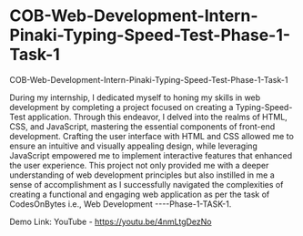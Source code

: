 # COB-Web-Development-Intern-Pinaki-Typing-Speed-Test-Phase-1-Task-1
COB-Web-Development-Intern-Pinaki-Typing-Speed-Test-Phase-1-Task-1

During my internship, I dedicated myself to honing my skills in web development by completing a project focused on creating a Typing-Speed-Test application. Through this endeavor, I delved into the realms of HTML, CSS, and JavaScript, mastering the essential components of front-end development. Crafting the user interface with HTML and CSS allowed me to ensure an intuitive and visually appealing design, while leveraging JavaScript empowered me to implement interactive features that enhanced the user experience. This project not only provided me with a deeper understanding of web development principles but also instilled in me a sense of accomplishment as I successfully navigated the complexities of creating a functional and engaging web application as per the task of CodesOnBytes i.e., Web Development ----Phase-1-TASK-1.


Demo Link: YouTube - https://youtu.be/4nmLtgDezNo
